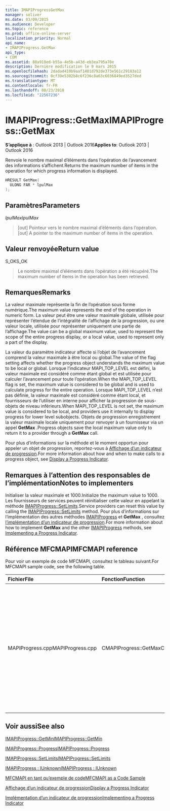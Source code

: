 ```yaml
---
title: IMAPIProgressGetMax
manager: soliver
ms.date: 03/09/2015
ms.audience: Developer
ms.topic: reference
ms.prod: office-online-server
localization_priority: Normal
api_name:
- IMAPIProgress.GetMax
api_type:
- COM
ms.assetid: 88a910ed-b55a-4e5b-a43d-eb3ea795a70e
description: Dernière modification le 9 mars 2015
ms.openlocfilehash: 2dadad410b9aaf1401d792de373e561c29183a12
ms.sourcegitcommit: 0cf39e5382b8c6f236c8a63c6036849ed3527ded
ms.translationtype: MT
ms.contentlocale: fr-FR
ms.lasthandoff: 08/23/2018
ms.locfileid: "22567236"
---
```

# <a name="imapiprogressgetmax"></a><span data-ttu-id="5075b-103">IMAPIProgress::GetMax</span><span class="sxs-lookup"><span data-stu-id="5075b-103">IMAPIProgress::GetMax</span></span>

  
  
<span data-ttu-id="5075b-104">**S’applique à** : Outlook 2013 | Outlook 2016</span><span class="sxs-lookup"><span data-stu-id="5075b-104">**Applies to**: Outlook 2013 | Outlook 2016</span></span> 
  
<span data-ttu-id="5075b-105">Renvoie le nombre maximal d’éléments dans l’opération de l’avancement des informations s’affichent.</span><span class="sxs-lookup"><span data-stu-id="5075b-105">Returns the maximum number of items in the operation for which progress information is displayed.</span></span>
  
```cpp
HRESULT GetMax(
  ULONG FAR * lpulMax
);
```

## <a name="parameters"></a><span data-ttu-id="5075b-106">Paramètres</span><span class="sxs-lookup"><span data-stu-id="5075b-106">Parameters</span></span>

 <span data-ttu-id="5075b-107">_lpulMax_</span><span class="sxs-lookup"><span data-stu-id="5075b-107">_lpulMax_</span></span>
  
> <span data-ttu-id="5075b-108">[out] Pointeur vers le nombre maximal d’éléments dans l’opération.</span><span class="sxs-lookup"><span data-stu-id="5075b-108">[out] A pointer to the maximum number of items in the operation.</span></span>
    
## <a name="return-value"></a><span data-ttu-id="5075b-109">Valeur renvoyée</span><span class="sxs-lookup"><span data-stu-id="5075b-109">Return value</span></span>

<span data-ttu-id="5075b-110">S_OK</span><span class="sxs-lookup"><span data-stu-id="5075b-110">S_OK</span></span> 
  
> <span data-ttu-id="5075b-111">Le nombre maximal d’éléments dans l’opération a été récupéré.</span><span class="sxs-lookup"><span data-stu-id="5075b-111">The maximum number of items in the operation has been retrieved.</span></span>
    
## <a name="remarks"></a><span data-ttu-id="5075b-112">Remarques</span><span class="sxs-lookup"><span data-stu-id="5075b-112">Remarks</span></span>

<span data-ttu-id="5075b-113">La valeur maximale représente la fin de l’opération sous forme numérique.</span><span class="sxs-lookup"><span data-stu-id="5075b-113">The maximum value represents the end of the operation in numeric form.</span></span> <span data-ttu-id="5075b-114">La valeur peut être une valeur maximale globale, utilisée pour représenter l’étendue de l’intégralité de l’affichage de la progression, ou une valeur locale, utilisée pour représenter uniquement une partie de l’affichage.</span><span class="sxs-lookup"><span data-stu-id="5075b-114">The value can be a global maximum value, used to represent the scope of the entire progress display, or a local value, used to represent only a part of the display.</span></span> 
  
<span data-ttu-id="5075b-115">La valeur du paramètre indicateur affecte si l’objet de l’avancement comprend la valeur maximale à être local ou global.</span><span class="sxs-lookup"><span data-stu-id="5075b-115">The value of the flag setting affects whether the progress object understands the maximum value to be local or global.</span></span> <span data-ttu-id="5075b-116">Lorsque l’indicateur MAPI_TOP_LEVEL est défini, la valeur maximale est considéré comme étant global et est utilisée pour calculer l’avancement pour toute l’opération.</span><span class="sxs-lookup"><span data-stu-id="5075b-116">When the MAPI_TOP_LEVEL flag is set, the maximum value is considered to be global and is used to calculate progress for the entire operation.</span></span> <span data-ttu-id="5075b-117">Lorsque MAPI_TOP_LEVEL n’est pas définie, la valeur maximale est considéré comme étant local, et fournisseurs de l’utiliser en interne pour afficher la progression de sous-objets de niveau inférieurs.</span><span class="sxs-lookup"><span data-stu-id="5075b-117">When MAPI_TOP_LEVEL is not set, the maximum value is considered to be local, and providers use it internally to display progress for lower level subobjects.</span></span> <span data-ttu-id="5075b-118">Objets de progression enregistrement la valeur maximale locale uniquement pour renvoyer à un fournisseur via un appel **GetMax** .</span><span class="sxs-lookup"><span data-stu-id="5075b-118">Progress objects save the local maximum value only to return it to a provider through a **GetMax** call.</span></span> 
  
<span data-ttu-id="5075b-119">Pour plus d’informations sur la méthode et le moment opportun pour appeler un objet de progression, reportez-vous à [Affichage d’un indicateur de progression](how-to-display-a-progress-indicator.md).</span><span class="sxs-lookup"><span data-stu-id="5075b-119">For more information about how and when to make calls to a progress object, see [Display a Progress Indicator](how-to-display-a-progress-indicator.md).</span></span>
  
## <a name="notes-to-implementers"></a><span data-ttu-id="5075b-120">Remarques à l’attention des responsables de l’implémentation</span><span class="sxs-lookup"><span data-stu-id="5075b-120">Notes to implementers</span></span>

<span data-ttu-id="5075b-121">Initialiser la valeur maximale et 1000.</span><span class="sxs-lookup"><span data-stu-id="5075b-121">Initialize the maximum value to 1000.</span></span> <span data-ttu-id="5075b-122">Les fournisseurs de services peuvent réinitialiser cette valeur en appelant la méthode [IMAPIProgress::SetLimits](imapiprogress-setlimits.md).</span><span class="sxs-lookup"><span data-stu-id="5075b-122">Service providers can reset this value by calling the [IMAPIProgress::SetLimits](imapiprogress-setlimits.md) method.</span></span> <span data-ttu-id="5075b-123">Pour plus d’informations sur l’implémentation des autres méthodes [IMAPIProgress](imapiprogressiunknown.md) et **GetMax** , consultez [l’implémentation d’un indicateur de progression](implementing-a-progress-indicator.md).</span><span class="sxs-lookup"><span data-stu-id="5075b-123">For more information about how to implement **GetMax** and the other [IMAPIProgress](imapiprogressiunknown.md) methods, see [Implementing a Progress Indicator](implementing-a-progress-indicator.md).</span></span>
  
## <a name="mfcmapi-reference"></a><span data-ttu-id="5075b-124">Référence MFCMAPI</span><span class="sxs-lookup"><span data-stu-id="5075b-124">MFCMAPI reference</span></span>

<span data-ttu-id="5075b-125">Pour voir un exemple de code MFCMAPI, consultez le tableau suivant.</span><span class="sxs-lookup"><span data-stu-id="5075b-125">For MFCMAPI sample code, see the following table.</span></span>
  
|<span data-ttu-id="5075b-126">**Fichier**</span><span class="sxs-lookup"><span data-stu-id="5075b-126">**File**</span></span>|<span data-ttu-id="5075b-127">**Fonction**</span><span class="sxs-lookup"><span data-stu-id="5075b-127">**Function**</span></span>|<span data-ttu-id="5075b-128">**Commentaire**</span><span class="sxs-lookup"><span data-stu-id="5075b-128">**Comment**</span></span>|
|:-----|:-----|:-----|
|<span data-ttu-id="5075b-129">MAPIProgress.cpp</span><span class="sxs-lookup"><span data-stu-id="5075b-129">MAPIProgress.cpp</span></span>  <br/> |<span data-ttu-id="5075b-130">CMAPIProgress::GetMax</span><span class="sxs-lookup"><span data-stu-id="5075b-130">CMAPIProgress::GetMax</span></span>  <br/> |<span data-ttu-id="5075b-131">MFCMAPI utilise la méthode **IMAPIProgress::GetMax** pour obtenir la valeur maximale pour l’objet de progression.</span><span class="sxs-lookup"><span data-stu-id="5075b-131">MFCMAPI uses the **IMAPIProgress::GetMax** method to get the maximum value for the progress object.</span></span> <span data-ttu-id="5075b-132">Renvoie 1000, sauf si les limites précédemment ont été définies avec la méthode **IMAPIProgress::SetLimits** .</span><span class="sxs-lookup"><span data-stu-id="5075b-132">Returns 1000 unless limits have previously been set with the **IMAPIProgress::SetLimits** method.</span></span>  <br/> |
   
## <a name="see-also"></a><span data-ttu-id="5075b-133">Voir aussi</span><span class="sxs-lookup"><span data-stu-id="5075b-133">See also</span></span>



[<span data-ttu-id="5075b-134">IMAPIProgress::GetMin</span><span class="sxs-lookup"><span data-stu-id="5075b-134">IMAPIProgress::GetMin</span></span>](imapiprogress-getmin.md)
  
[<span data-ttu-id="5075b-135">IMAPIProgress::Progress</span><span class="sxs-lookup"><span data-stu-id="5075b-135">IMAPIProgress::Progress</span></span>](imapiprogress-progress.md)
  
[<span data-ttu-id="5075b-136">IMAPIProgress::SetLimits</span><span class="sxs-lookup"><span data-stu-id="5075b-136">IMAPIProgress::SetLimits</span></span>](imapiprogress-setlimits.md)
  
[<span data-ttu-id="5075b-137">IMAPIProgress : IUnknown</span><span class="sxs-lookup"><span data-stu-id="5075b-137">IMAPIProgress : IUnknown</span></span>](imapiprogressiunknown.md)


[<span data-ttu-id="5075b-138">MFCMAPI en tant qu’exemple de code</span><span class="sxs-lookup"><span data-stu-id="5075b-138">MFCMAPI as a Code Sample</span></span>](mfcmapi-as-a-code-sample.md)
  
[<span data-ttu-id="5075b-139">Affichage d’un indicateur de progression</span><span class="sxs-lookup"><span data-stu-id="5075b-139">Display a Progress Indicator</span></span>](how-to-display-a-progress-indicator.md)
  
[<span data-ttu-id="5075b-140">Implémentation d’un indicateur de progression</span><span class="sxs-lookup"><span data-stu-id="5075b-140">Implementing a Progress Indicator</span></span>](implementing-a-progress-indicator.md)

